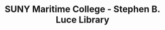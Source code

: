 ---
layout: repo
title: "SUNY Maritime College - Stephen B. Luce Library"
id: 19401
permalink: repos/19401/
---